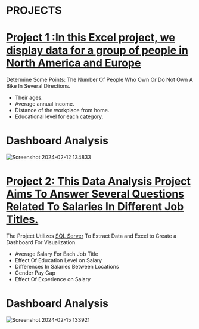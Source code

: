 # PROJECTS

# [Project 1 :In this Excel project, we display data for a group of people in North America and Europe](https://github.com/momo-saad/Mohamed_Portfolio/files/14238728/Excel.Project.Dataset.1.xlsx)

Determine Some Points: The Number Of People Who Own Or Do Not Own A Bike In Several Directions.

 *	Their ages.
 *  Average annual income.
 *  Distance of the workplace from home.
 *	Educational level for each category.

# Dashboard Analysis
![Screenshot 2024-02-12 134833](https://github.com/momo-saad/Mohamed_Portfolio/assets/133122558/482a95bc-5980-4867-92a0-2a0e04ce0e51)

# [Project 2: This Data Analysis Project Aims To Answer Several Questions Related To Salaries In Different Job Titles.](https://github.com/momo-saad/Mohamed_Portfolio/files/14296741/salary_prediction_data.And.Dashboard.Analysis.xlsx)

The Project Utilizes [SQL Server](https://github.com/momo-saad/Mohamed_Portfolio/blob/main/SQLQuery.sql) To Extract Data and Excel to Create a Dashboard For Visualization.

 *	Average Salary For Each Job Title
 *	Effect Of Education Level on Salary
 *	Differences In Salaries Between Locations
 *	Gender Pay Gap
 *	Effect Of Experience on Salary

# Dashboard Analysis
![Screenshot 2024-02-15 133921](https://github.com/momo-saad/Mohamed_Portfolio/assets/133122558/f835e8a4-9854-47ff-a053-dc5b543378ca)

